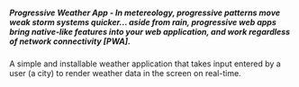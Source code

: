 ##### Progressive Weather App - In metereology, ___progressive___ patterns move weak storm systems quicker... aside from rain, progressive web apps bring ___native-like___ features into your web application, and work regardless of network connectivity [PWA].

A simple and installable weather application that takes input entered by a user (a city) to render weather data in the screen on real-time.
